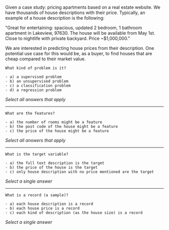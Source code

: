 Given a case study: pricing apartments based on a real estate website. We have
thousands of house descriptions with their price. Typically, an example of a
house description is the following:

"Great for entertaining: spacious, updated 2 bedroom, 1 bathroom apartment in
Lakeview, 97630. The house will be available from May 1st. Close to nightlife
with private backyard. Price ~$1,000,000."

We are interested in predicting house prices from their description. One
potential use case for this would be, as a buyer, to find houses that are cheap
compared to their market value.

```{admonition} Question
What kind of problem is it?

- a) a supervised problem
- b) an unsupervised problem
- c) a classification problem
- d) a regression problem

```
_Select all answers that apply_

---

```{admonition} Question
What are the features?

- a) the number of rooms might be a feature
- b) the post code of the house might be a feature
- c) the price of the house might be a feature

```
_Select all answers that apply_

---

```{admonition} Question
What is the target variable?

- a) the full text description is the target
- b) the price of the house is the target
- c) only house description with no price mentioned are the target

```
_Select a single answer_

---

```{admonition} Question
What is a record (a sample)?

- a) each house description is a record
- b) each house price is a record
- c) each kind of description (as the house size) is a record
```
_Select a single answer_